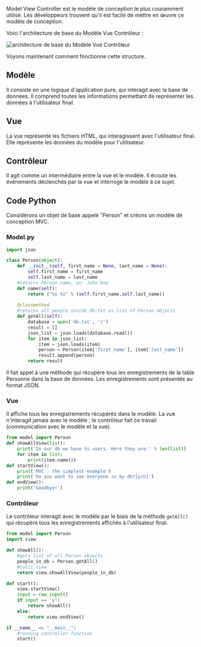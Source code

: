 Model View Controller est le modèle de conception le plus couramment utilisé. Les développeurs trouvent qu'il est facile de mettre en œuvre ce modèle de conception.

Voici l'architecture de base du Modèle Vue Contrôleur :

![architecture de base du Modèle Vue Contrôleur](https://raw.githubusercontent.com/Microleadoff/content/master/lang/fr/courses/D%C3%A9veloppement%20G%C3%A9n%C3%A9rique/Python/courses/0820%20-%20Patterns%20-%20Model%20View%20Controller/images/image1.jpg)

Voyons maintenant comment fonctionne cette structure.

## Modèle

Il consiste en une logique d'application pure, qui interagit avec la base de données. Il comprend toutes les informations permettant de représenter les données à l'utilisateur final.

## Vue

La vue représente les fichiers HTML, qui interagissent avec l'utilisateur final. Elle représente les données du modèle pour l'utilisateur.

## Contrôleur

Il agit comme un intermédiaire entre la vue et le modèle. Il écoute les événements déclenchés par la vue et interroge le modèle à ce sujet.

## Code Python

Considérons un objet de base appelé "Person" et créons un modèle de conception MVC.

### Model.py

```python
import json

class Person(object):
    def __init__(self, first_name = None, last_name = None):
        self.first_name = first_name
        self.last_name = last_name
    #returns Person name, ex: John Doe
    def name(self):
        return ("%s %s" % (self.first_name,self.last_name))
            
    @classmethod
    #returns all people inside db.txt as list of Person objects
    def getAll(self):
        database = open('db.txt', 'r')
        result = []
        json_list = json.loads(database.read())
        for item in json_list:
            item = json.loads(item)
            person = Person(item['first_name'], item['last_name'])
            result.append(person)
        return result
```

Il fait appel à une méthode qui récupère tous les enregistrements de la table Personne dans la base de données. Les enregistrements sont présentés au format JSON.

### Vue

Il affiche tous les enregistrements récupérés dans le modèle. La vue n'interagit jamais avec le modèle ; le contrôleur fait ce travail (communication avec le modèle et la vue).

```python
from model import Person
def showAllView(list):
    print('In our db we have %i users. Here they are:' % len(list))
    for item in list:
        print(item.name())
def startView():
    print('MVC - the simplest example')
    print('Do you want to see everyone in my db?[y/n]')
def endView():
    print('Goodbye!')
```

### Contrôleur

Le contrôleur interagit avec le modèle par le biais de la méthode ```getAll()``` qui récupère tous les enregistrements affichés à l'utilisateur final.

```python
from model import Person
import view

def showAll():
    #gets list of all Person objects
    people_in_db = Person.getAll()
    #calls view
    return view.showAllView(people_in_db)

def start():
    view.startView()
    input = raw_input()
    if input == 'y':
        return showAll()
    else:
        return view.endView()

if __name__ == "__main__":
    #running controller function
    start()
```
